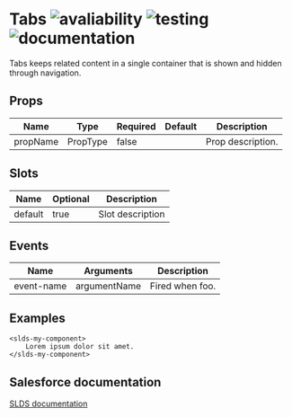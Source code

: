 # Tabs ![avaliability](https://img.shields.io/badge/avaliability-available-green.svg)  ![testing](https://img.shields.io/badge/coverage-0%25-red.svg) ![documentation](https://img.shields.io/badge/documentation-draft-red.svg)

Tabs keeps related content in a single container that is shown and hidden through navigation.

## Props

| Name      | Type    | Required | Default | Description |
| -------- | -------- | -------- | ------- | ----------- |
| propName | PropType | false    |         | Prop description. |

## Slots

| Name    | Optional | Description |
| ------- | -------- | ----------- |
| default | true     | Slot description |


## Events

| Name       | Arguments    | Description                            |
| ---------- | ------------ | -------------------------------------- |
| event-name | argumentName | Fired when foo. |

## Examples

```vue
<slds-my-component>
    Lorem ipsum dolor sit amet.
</slds-my-component>
```

## Salesforce documentation
[SLDS documentation](https://www.lightningdesignsystem.com/components/tabs/)
